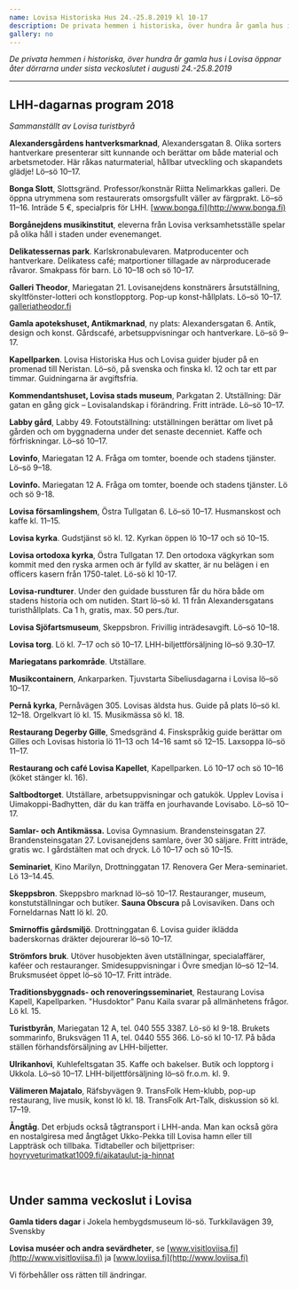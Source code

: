```yaml
---
name: Lovisa Historiska Hus 24.-25.8.2019 kl 10-17
description: De privata hemmen i historiska, över hundra år gamla hus i Lovisa öppnar åter dörrarna under sista veckoslutet i augusti. Kolla in veckoslutets program!
gallery: no
---
```

*De privata hemmen i historiska, över hundra år gamla hus i Lovisa öppnar åter dörrarna under sista veckoslutet i augusti 24.-25.8.2019*

<hr/>

## LHH-dagarnas program 2018

*Sammanställt av Lovisa turistbyrå*

**Alexandersgårdens hantverksmarknad**, Alexandersgatan 8. Olika sorters hantverkare presenterar sitt kunnande och berättar om både material och arbetsmetoder. Här råkas naturmaterial, hållbar utveckling och skapandets glädje! Lö–sö 10–17.

**Bonga Slott**, Slottsgränd. Professor/konstnär Riitta Nelimarkkas galleri. De öppna utrymmena som restaurerats omsorgsfullt väller av färgprakt. Lö–sö 11–16. Inträde 5 €, specialpris för LHH. [www.bonga.fi](http://www.bonga.fi)

**Borgånejdens musikinstitut**, eleverna från Lovisa verksamhetsställe spelar på olika håll i staden under evenemanget.

**Delikatessernas park**. Karlskronabulevaren. Matproducenter och hantverkare. Delikatess café; matportioner tillagade av närproducerade råvaror. Smakpass för barn. Lö 10–18 och sö 10–17.

**Galleri Theodor**, Mariegatan 21. Lovisanejdens konstnärers årsutställning, skyltfönster-lotteri och konstlopptorg. Pop-up konst-hållplats. Lö–sö 10–17. [galleriatheodor.fi](http://galleriatheodor.fi)

**Gamla apotekshuset, Antikmarknad**, ny plats: Alexandersgatan 6. Antik, design och konst. Gårdscafé, arbetsuppvisningar och hantverkare. Lö–sö 9–17. 

**Kapellparken**. Lovisa Historiska Hus och Lovisa guider bjuder på en promenad till Neristan. Lö–sö, på svenska och finska kl. 12 och tar ett par timmar. Guidningarna är avgiftsfria.

**Kommendantshuset, Lovisa stads museum**, Parkgatan 2. Utställning: Där gatan en gång gick – Lovisalandskap i förändring. Fritt inträde. Lö–sö 10–17.

**Labby gård**, Labby 49. Fotoutställning: utställningen berättar om livet på gården och om byggnaderna under det senaste decenniet. Kaffe och förfriskningar. Lö–sö 10–17.

**Lovinfo**, Mariegatan 12 A. Fråga om tomter, boende och stadens tjänster. Lö–sö 9–18.

**Lovinfo.** Mariegatan 12 A. Fråga om tomter, boende och stadens tjänster. Lö och sö 9-18.

**Lovisa församlingshem**, Östra Tullgatan 6. Lö–sö 10–17. Husmanskost och kaffe kl. 11–15.

**Lovisa kyrka**. Gudstjänst sö kl. 12. Kyrkan öppen lö 10–17 och sö 10–15.

**Lovisa ortodoxa kyrka**, Östra Tullgatan 17. Den ortodoxa vägkyrkan som kommit med den ryska armen och är fylld av skatter, är nu belägen i en officers kasern från 1750-talet. Lö-sö kl 10-17.

**Lovisa-rundturer**. Under den guidade bussturen får du höra både om stadens historia och om nutiden. Start lö–sö kl. 11 från Alexandersgatans turisthållplats. Ca 1 h, gratis, max. 50 pers./tur.

**Lovisa Sjöfartsmuseum**, Skeppsbron. Frivillig inträdesavgift. Lö–sö 10–18.

**Lovisa torg**. Lö kl. 7–17 och sö 10–17. LHH-biljettförsäljning lö–sö 9.30–17.

**Mariegatans parkområde**. Utställare.

**Musikcontainern**, Ankarparken. Tjuvstarta Sibeliusdagarna i Lovisa lö–sö 10–17.

**Pernå kyrka**, Pernåvägen 305. Lovisas äldsta hus. Guide på plats lö–sö kl. 12–18. Orgelkvart lö kl. 15. Musikmässa sö kl. 18.

**Restaurang Degerby Gille**, Smedsgränd 4. Finskspråkig guide berättar om Gilles och Lovisas historia lö 11–13 och 14–16 samt sö 12–15. Laxsoppa lö–sö 11–17.

**Restaurang och café Lovisa Kapellet**, Kapellparken. Lö 10–17 och sö 10–16 (köket stänger kl. 16).

**Saltbodtorget**. Utställare, arbetsuppvisningar och gatukök. Upplev Lovisa i Uimakoppi-Badhytten, där du kan träffa en jourhavande Lovisabo. Lö–sö 10–17.

**Samlar- och Antikmässa.** Lovisa Gymnasium. Brandensteinsgatan 27. Brandensteinsgatan 27. Lovisanejdens samlare, över 30 säljare. Fritt inträde, gratis wc. I gårdstälten mat och dryck. Lö 10–17 och sö 10–15.

**Seminariet**, Kino Marilyn, Drottninggatan 17. Renovera Ger Mera-seminariet. Lö 13–14.45.

**Skeppsbron**. Skeppsbro marknad lö–sö 10–17. Restauranger, museum, konstutställningar och butiker. **Sauna Obscura** på Lovisaviken. Dans och Forneldarnas Natt lö kl. 20.

**Smirnoffis gårdsmiljö**. Drottninggatan 6. Lovisa guider iklädda baderskornas dräkter dejourerar lö–sö 10–17. 

**Strömfors bruk**. Utöver husobjekten även utställningar, specialaffärer, kaféer och restauranger. Smidesuppvisningar i Övre smedjan lö–sö 12–14. Bruksmuséet öppet lö–sö 10–17. Fritt inträde.

**Traditionsbyggnads- och renoveringsseminariet**, Restaurang Lovisa Kapell, Kapellparken. "Husdoktor" Panu Kaila svarar på allmänhetens frågor. Lö kl. 15.

**Turistbyrån**, Mariegatan 12 A, tel. 040 555 3387. Lö-sö kl 9-18. Brukets sommarinfo, Bruksvägen 11 A, tel. 0440 555 366. Lö-sö kl 10-17. På båda ställen förhandsförsäljning av LHH-biljetter.

**Ulrikanhovi**, Kuhlefeltsgatan 35. Kaffe och bakelser. Butik och lopptorg i Ukkola. Lö–sö 10–17. LHH-biljettförsäljning lö–sö fr.o.m. kl. 9. 

**Välimeren Majatalo**, Räfsbyvägen 9. TransFolk Hem-klubb, pop-up restaurang, live musik, konst lö kl. 18. TransFolk Art-Talk, diskussion sö kl. 17–19.

**Ångtåg**. Det erbjuds också tågtransport i LHH-anda. Man kan också göra en nostalgiresa med ångtåget Ukko-Pekka till Lovisa hamn eller till Lappträsk och tillbaka. Tidtabeller och biljettpriser: [hoyryveturimatkat1009.fi/aikataulut-ja-hinnat](http://hoyryveturimatkat1009.fi/aikataulut-ja-hinnat)

&nbsp;

## Under samma veckoslut i Lovisa

**Gamla tiders dagar** i Jokela hembygdsmuseum lö-sö. Turkkilavägen 39, Svenskby

**Lovisa muséer och andra sevärdheter**, se [www.visitloviisa.fi](http://www.visitloviisa.fi) ja [www.loviisa.fi](http://www.loviisa.fi)

Vi förbehåller oss rätten till ändringar.